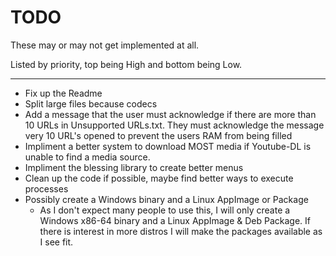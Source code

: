 # TODO

These may or may not get implemented at all.

Listed by priority, top being High and bottom being Low.

---

* Fix up the Readme
* Split large files because codecs
* Add a message that the user must acknowledge if there are more than 10 URLs in Unsupported URLs.txt. They must acknowledge the message very 10 URL's opened to prevent the users RAM from being filled
* Impliment a better system to download MOST media if Youtube-DL is unable to find a media source.
* Impliment the blessing library to create better menus
* Clean up the code if possible, maybe find better ways to execute processes
* Possibly create a Windows binary and a Linux AppImage or Package
  * As I don't expect many people to use this, I will only create a Windows x86-64 binary and a Linux AppImage & Deb Package. If there is interest in more distros I will make the packages available as I see fit. 